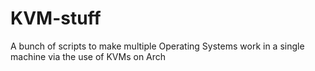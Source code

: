 # KVM-stuff
 A bunch of scripts to make multiple Operating Systems work in a single machine via the use of KVMs on Arch
